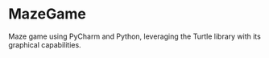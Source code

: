 # MazeGame
Maze game using PyCharm and Python, leveraging the Turtle library with its graphical capabilities.
